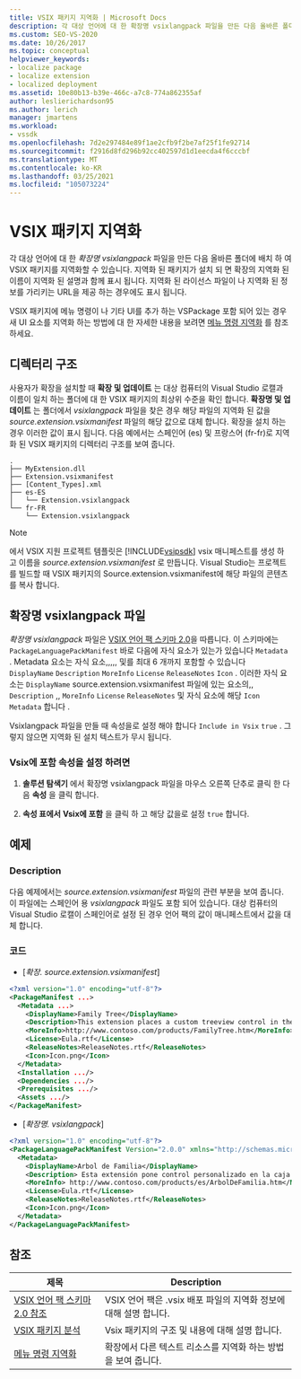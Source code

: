 ```yaml
---
title: VSIX 패키지 지역화 | Microsoft Docs
description: 각 대상 언어에 대 한 확장명 vsixlangpack 파일을 만든 다음 올바른 폴더에 배치 하 여 VSIX 패키지를 지역화 하는 방법에 대해 알아봅니다.
ms.custom: SEO-VS-2020
ms.date: 10/26/2017
ms.topic: conceptual
helpviewer_keywords:
- localize package
- localize extension
- localized deployment
ms.assetid: 10e80b13-b39e-466c-a7c8-774a862355af
author: leslierichardson95
ms.author: lerich
manager: jmartens
ms.workload:
- vssdk
ms.openlocfilehash: 7d2e297484e89f1ae2cfb9f2be7af25f1fe92714
ms.sourcegitcommit: f2916d8fd296b92cc402597d1d1eecda4f6cccbf
ms.translationtype: MT
ms.contentlocale: ko-KR
ms.lasthandoff: 03/25/2021
ms.locfileid: "105073224"
---
```

# <a name="localizing-vsix-packages"></a>VSIX 패키지 지역화

각 대상 언어에 대 한 *확장명 vsixlangpack* 파일을 만든 다음 올바른 폴더에 배치 하 여 VSIX 패키지를 지역화할 수 있습니다. 지역화 된 패키지가 설치 되 면 확장의 지역화 된 이름이 지역화 된 설명과 함께 표시 됩니다. 지역화 된 라이선스 파일이 나 지역화 된 정보를 가리키는 URL을 제공 하는 경우에도 표시 됩니다.

VSIX 패키지에 메뉴 명령이 나 기타 UI를 추가 하는 VSPackage 포함 되어 있는 경우 새 UI 요소를 지역화 하는 방법에 대 한 자세한 내용을 보려면 [메뉴 명령 지역화](../extensibility/localizing-menu-commands.md) 를 참조 하세요.

## <a name="directory-structure"></a>디렉터리 구조

 사용자가 확장을 설치할 때 **확장 및 업데이트** 는 대상 컴퓨터의 Visual Studio 로캘과 이름이 일치 하는 폴더에 대 한 VSIX 패키지의 최상위 수준을 확인 합니다. **확장명 및 업데이트** 는 폴더에서 *vsixlangpack* 파일을 찾은 경우 해당 파일의 지역화 된 값을 *source.extension.vsixmanifest* 파일의 해당 값으로 대체 합니다. 확장을 설치 하는 경우 이러한 값이 표시 됩니다. 다음 예에서는 스페인어 (es) 및 프랑스어 (fr-fr)로 지역화 된 VSIX 패키지의 디렉터리 구조를 보여 줍니다.

```text
.
├── MyExtension.dll
├── Extension.vsixmanifest
├── [Content_Types].xml
├── es-ES
│   └── Extension.vsixlangpack
└── fr-FR
    └── Extension.vsixlangpack
```

> [!NOTE]
> 에서 VSIX 지원 프로젝트 템플릿은 [!INCLUDE[vsipsdk](../extensibility/includes/vsipsdk_md.md)] vsix 매니페스트를 생성 하 고 이름을 *source.extension.vsixmanifest* 로 만듭니다. Visual Studio는 프로젝트를 빌드할 때 VSIX 패키지의 Source.extension.vsixmanifest에 해당 파일의 콘텐츠를 복사 합니다.

## <a name="the-extensionvsixlangpack-file"></a>확장명 vsixlangpack 파일

*확장명 vsixlangpack* 파일은 [VSIX 언어 팩 스키마 2.0](../extensibility/vsix-language-pack-schema-2-0-reference.md)을 따릅니다. 이 스키마에는 `PackageLanguagePackManifest` 바로 다음에 자식 요소가 있는가 있습니다 `Metadata` . Metadata 요소는 자식 요소,,,,, 및를 최대 6 개까지 포함할 수 있습니다 `DisplayName` `Description` `MoreInfo` `License` `ReleaseNotes` `Icon` . 이러한 자식 요소는 `DisplayName` source.extension.vsixmanifest 파일에 있는 요소의,, `Description` ,, `MoreInfo` `License` `ReleaseNotes` 및 자식 요소에 해당 `Icon` `Metadata` 합니다  .

Vsixlangpack 파일을 만들 때 속성을로 설정 해야 합니다 `Include in Vsix` `true` . 그렇지 않으면 지역화 된 설치 텍스트가 무시 됩니다.

### <a name="to-set-the-include-in-vsix-property"></a>Vsix에 포함 속성을 설정 하려면

1. **솔루션 탐색기** 에서 확장명 vsixlangpack 파일을 마우스 오른쪽 단추로 클릭 한 다음 **속성** 을 클릭 합니다.

2. **속성 표에서** **Vsix에 포함** 을 클릭 하 고 해당 값을로 설정 `true` 합니다.

## <a name="example"></a>예제

### <a name="description"></a>Description

다음 예제에서는 *source.extension.vsixmanifest* 파일의 관련 부분을 보여 줍니다. 이 파일에는 스페인어 용 *vsixlangpack* 파일도 포함 되어 있습니다. 대상 컴퓨터의 Visual Studio 로캘이 스페인어로 설정 된 경우 언어 팩의 값이 매니페스트에서 값을 대체 합니다.

### <a name="code"></a>코드

- [*확장. source.extension.vsixmanifest*]

```xml
<?xml version="1.0" encoding="utf-8"?>
<PackageManifest ...>
  <Metadata ...>
    <DisplayName>Family Tree</DisplayName>
    <Description>This extension places a custom treeview control in the toolbox that is optimized for handling family tree information.</Description>
    <MoreInfo>http://www.contoso.com/products/FamilyTree.htm</MoreInfo>
    <License>Eula.rtf</License>
    <ReleaseNotes>ReleaseNotes.rtf</ReleaseNotes>
    <Icon>Icon.png</Icon>
  </Metadata>
  <Installation .../>
  <Dependencies .../>
  <Prerequisites .../>
  <Assets .../>
</PackageManifest>
```

- [*확장명. vsixlangpack*]

```xml
<?xml version="1.0" encoding="utf-8"?>
<PackageLanguagePackManifest Version="2.0.0" xmlns="http://schemas.microsoft.com/developer/vsx-schema/2011">
  <Metadata>
    <DisplayName>Arbol de Familia</DisplayName>
    <Description> Esta extensión pone control personalizado en la caja de herramientas por manejar información de familia.</Description>
    <MoreInfo> http://www.contoso.com/products/es/ArbolDeFamilia.htm</MoreInfo>
    <License>Eula.rtf</License>
    <ReleaseNotes>ReleaseNotes.rtf</ReleaseNotes>
    <Icon>Icon.png</Icon>
  </Metadata>
</PackageLanguagePackManifest>
```

## <a name="see-also"></a>참조

|제목|Description|
|-----------|-----------------|
|[VSIX 언어 팩 스키마 2.0 참조](vsix-language-pack-schema-2-0-reference.md)|VSIX 언어 팩은 .vsix 배포 파일의 지역화 정보에 대해 설명 합니다.|
|[VSIX 패키지 분석](../extensibility/anatomy-of-a-vsix-package.md)|Vsix 패키지의 구조 및 내용에 대해 설명 합니다.|
|[메뉴 명령 지역화](../extensibility/localizing-menu-commands.md)|확장에서 다른 텍스트 리소스를 지역화 하는 방법을 보여 줍니다.|
